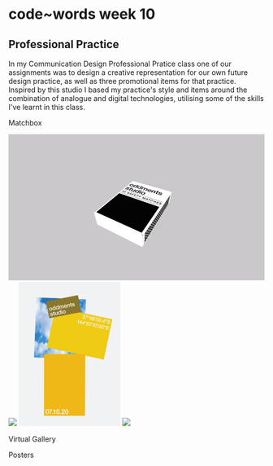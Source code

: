 # code~words week 10

## Professional Practice
In my Communication Design Professional Pratice class one of our assignments was to design a creative representation for our own future design practice, as well as three promotional items for that practice. Inspired by this studio I based my practice's style and items around the combination of analogue and digital technologies, utilising some of the skills I've learnt in this class.

Matchbox

<img src="matchbox_present2.gif">
<img src="gallery_tour.gif">
<img src="coloured_prac_posters.gif" width="200"> <img src="prac_posters.gif" width="200">


Virtual Gallery

Posters
